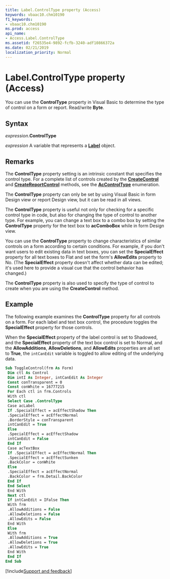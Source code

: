 ```yaml
---
title: Label.ControlType property (Access)
keywords: vbaac10.chm10190
f1_keywords:
- vbaac10.chm10190
ms.prod: access
api_name:
- Access.Label.ControlType
ms.assetid: f26535e4-9892-fcfb-3240-adf10866372a
ms.date: 02/21/2019
localization_priority: Normal
---
```



# Label.ControlType property (Access)

You can use the **ControlType** property in Visual Basic to determine the type of control on a form or report. Read/write **Byte**.


## Syntax

_expression_.**ControlType**

_expression_ A variable that represents a **[Label](Access.Label.md)** object.


## Remarks

The **ControlType** property setting is an intrinsic constant that specifies the control type. For a complete list of controls created by the **[CreateControl](Access.Application.CreateControl.md)** and **[CreateReportControl](access.application.createreportcontrol.md)** methods, see the **[AcControlType](access.accontroltype.md)** enumeration.

The **ControlType** property can only be set by using Visual Basic in form Design view or report Design view, but it can be read in all views.

The **ControlType** property is useful not only for checking for a specific control type in code, but also for changing the type of control to another type. For example, you can change a text box to a combo box by setting the **ControlType** property for the text box to **acComboBox** while in form Design view.

You can use the **ControlType** property to change characteristics of similar controls on a form according to certain conditions. For example, if you don't want users to edit existing data in text boxes, you can set the **SpecialEffect** property for all text boxes to Flat and set the form's **AllowEdits** property to No. (The **SpecialEffect** property doesn't affect whether data can be edited; it's used here to provide a visual cue that the control behavior has changed.)

The **ControlType** property is also used to specify the type of control to create when you are using the **CreateControl** method.


## Example

The following example examines the **ControlType** property for all controls on a form. For each label and text box control, the procedure toggles the **SpecialEffect** property for those controls. 

When the **SpecialEffect** property of the label control is set to Shadowed, and the **SpecialEffect** property of the text box control is set to Normal, and the **AllowAdditions**, **AllowDeletions**, and **AllowEdits** properties are all set to **True**, the `intCanEdit` variable is toggled to allow editing of the underlying data.


```vb
Sub ToggleControl(frm As Form) 
 Dim ctl As Control 
 Dim intI As Integer, intCanEdit As Integer 
 Const conTransparent = 0 
 Const conWhite = 16777215 
 For Each ctl in frm.Controls 
 With ctl 
 Select Case .ControlType 
 Case acLabel 
 If .SpecialEffect = acEffectShadow Then 
 .SpecialEffect = acEffectNormal 
 .BorderStyle = conTransparent 
 intCanEdit = True 
 Else 
 .SpecialEffect = acEffectShadow 
 intCanEdit = False 
 End If 
 Case acTextBox 
 If .SpecialEffect = acEffectNormal Then 
 .SpecialEffect = acEffectSunken 
 .BackColor = conWhite 
 Else 
 .SpecialEffect = acEffectNormal 
 .BackColor = frm.Detail.BackColor 
 End If 
 End Select 
 End With 
 Next ctl 
 If intCanEdit = IFalse Then 
 With frm 
 .AllowAdditions = False 
 .AllowDeletions = False 
 .AllowEdits = False 
 End With 
 Else 
 With frm 
 .AllowAdditions = True 
 .AllowDeletions = True 
 .AllowEdits = True 
 End With 
 End If 
End Sub
```




[!include[Support and feedback](~/includes/feedback-boilerplate.md)]